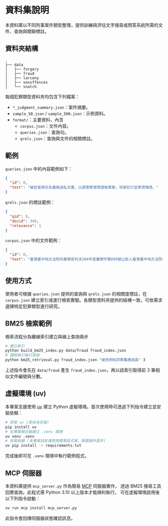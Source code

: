 # 資料集說明

本資料庫以不同刑事案件類型整理，提供訓練與評估文字搜尋或問答系統所需的文件、查詢與關聯標註。

## 資料夾結構

```
.
├── data
│   ├── forgery
│   ├── fraud
│   ├── larceny
│   ├── sexoffences
│   └── snatch
```

每個犯罪類型資料夾均包含下列檔案：

- `*_judgment_summary.json`：案件摘要。
- `sample_50.json` / `sample_500.json`：示例資料。
- `format/`：主要資料，內含
  - `corpus.json`：文件內容。
  - `queries.json`：查詢句。
  - `qrels.json`：查詢與文件的相關標註。

## 範例

`queries.json` 中的內容範例如下：

```json
{
  "id": 0,
  "text": "被告冒用兄名義偽造私文書，以避警察發現酒後駕駛，坦承犯行並表現悔悟。"
}
```

`qrels.json` 的標註範例：

```json
{
  "qid": 0,
  "docid": 349,
  "relevance": 1
}
```

`corpus.json` 中的文件範例：

```json
{
  "id": 0,
  "text": "臺灣臺中地方法院刑事簡易判決104年度審簡字第896號公訴人臺灣臺中地方法院檢察署檢察官被告游麗華上列被告因偽造文書案件，經檢察官提起"
}
```

## 使用方式

使用者可根據 `queries.json` 提供的查詢與 `qrels.json` 的相關度標註，在 `corpus.json` 建立索引或進行檢索實驗。各類型資料夾提供的結構一致，可依需求選擇特定犯罪類型進行研究。


## BM25 檢索範例

檢索流程分為離線索引建立與線上查詢兩步

```bash
# 建立索引
python build_bm25_index.py data/fraud fraud_index.json
# 讀取索引執行查詢
python bm25_retrieval.py fraud_index.json "被告明知詐欺集團成員" 3
```

上述指令會先在 `data/fraud` 產生 `fraud_index.json`，再以該索引取得前 3 筆相似文件編號與分數。


## 虛擬環境 (uv)

本專案支援使用 [uv](https://github.com/astral-sh/uv) 建立 Python 虛擬環境。首次使用時可透過下列指令建立並安裝依賴：

```bash
# 安裝 uv (若尚未安裝)
pip install uv
# 在專案根目錄建立 .venv 環境
uv venv .venv
# 安裝依賴 (本專案目前僅使用標準函式庫，無需額外套件)
uv pip install -r requirements.txt
```

完成後即可在 `.venv` 環境中執行範例程式。

## MCP 伺服器

本資料庫提供 `mcp_server.py` 作為簡易 [MCP](https://github.com/UDICatNCHU/mcp) 伺服器實作，
透過 BM25 搜尋工具回應查詢。此程式需 Python 3.10 以上版本才能順利執行，
可在虛擬環境啟用後以下列指令啟動：

```bash
uv run mcp install mcp_server.py
```

此指令會回傳伺服器狀態確認訊息。
